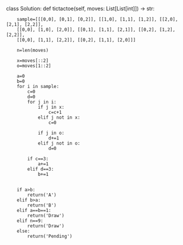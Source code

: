 class Solution:
    def tictactoe(self, moves: List[List[int]]) -> str:
        
        sample=[[[0,0], [0,1], [0,2]], [[1,0], [1,1], [1,2]], [[2,0], [2,1], [2,2]],
        [[0,0], [1,0], [2,0]], [[0,1], [1,1], [2,1]], [[0,2], [1,2], [2,2]],
        [[0,0], [1,1], [2,2]], [[0,2], [1,1], [2,0]]]

        n=len(moves)

        x=moves[::2]
        o=moves[1::2]

        a=0
        b=0
        for i in sample:
            c=0
            d=0
            for j in i:
                if j in x:
                    c=c+1
                elif j not in x:
                    c=0

                if j in o:
                    d+=1
                elif j not in o:
                    d=0
                
            if c==3:
                a+=1
            elif d==3:
                b+=1


        if a>b:
            return('A')
        elif b>a:
            return('B')
        elif a==b==1:
            return('Draw')
        elif n==9:
            return('Draw')
        else:
            return('Pending')

